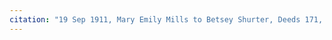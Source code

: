 ```yaml
---
citation: "19 Sep 1911, Mary Emily Mills to Betsey Shurter, Deeds 171, p335, Tompkins County Clerk, Ithaca NY."
---
```




